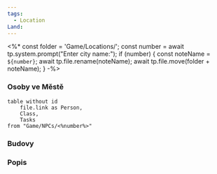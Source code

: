 ```yaml
---
tags:
  - Location
Land:
---
```

<%* const folder = 'Game/Locations/';
const number = await tp.system.prompt("Enter city name:");
if (number) {
const noteName = `${number}`;
await tp.file.rename(noteName);
await tp.file.move(folder + noteName);
}
-%>
### Osoby ve Městě
```dataview
table without id
	file.link as Person,
	Class,
	Tasks
from "Game/NPCs/<%number%>"
```

### Budovy


### Popis

